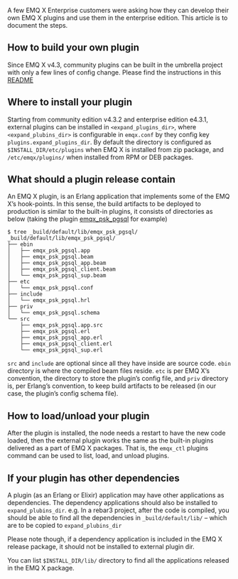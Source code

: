 A few EMQ X Enterprise customers were asking how they can develop their own EMQ X plugins and use them in the enterprise edition. This article is to document the steps.

## How to build your own plugin

Since EMQ X v4.3, community plugins can be built in the umbrella project with only a few lines of config change. Please find the instructions in this [README](https://github.com/emqx/emqx/tree/master/lib-extra)

## Where to install your plugin

Starting from community edition v4.3.2 and enterprise edition e4.3.1, external plugins can be installed in `<expand_plugins_dir>`, where `<expand_plubins_dir>` is configurable in `emqx.conf` by they config key `plugins.expand_plugins_dir`. By default the directory is configured as `$INSTALL_DIR/etc/plugins` when EMQ X is installed from zip package, and `/etc/emqx/plugins/` when installed from RPM or DEB packages.

## What should a plugin release contain

An EMQ X plugin, is an Erlang application that implements some of the EMQ X’s hook-points. In this sense, the build artifacts to be deployed to production is similar to the built-in plugins, it consists of directories as below (taking the plugin [emqx_psk_pgsql](https://github.com/zmstone/emqx_psk_pgsql) for example)

```
$ tree _build/default/lib/emqx_psk_pgsql/
_build/default/lib/emqx_psk_pgsql/
├── ebin
│   ├── emqx_psk_pgsql.app
│   ├── emqx_psk_pgsql.beam
│   ├── emqx_psk_pgsql_app.beam
│   ├── emqx_psk_pgsql_client.beam
│   └── emqx_psk_pgsql_sup.beam
├── etc
│   └── emqx_psk_pgsql.conf
├── include
│   └── emqx_psk_pgsql.hrl
├── priv
│   └── emqx_psk_pgsql.schema
└── src
    ├── emqx_psk_pgsql.app.src
    ├── emqx_psk_pgsql.erl
    ├── emqx_psk_pgsql_app.erl
    ├── emqx_psk_pgsql_client.erl
    └── emqx_psk_pgsql_sup.erl
```

`src` and `include` are optional since all they have inside are source code. `ebin` directory is where the compiled beam files reside. `etc` is per EMQ X’s convention, the directory to store the plugin’s config file, and `priv` directory is, per Erlang’s convention, to keep build artifacts to be released (in our case, the plugin’s config schema file). 

## How to load/unload your plugin

After the plugin is installed, the node needs a restart to have the new code loaded, then the external plugin works the same as the built-in plugins delivered as a part of EMQ X packages. That is, the `emqx_ctl` plugins command can be used to list, load, and unload plugins.

## If your plugin has other dependencies

A plugin (as an Erlang or Elixir) application may have other applications as dependencies.
The dependency applications should also be installed to `expand_plubins_dir`.
e.g. In a rebar3 project, after the code is compiled, you should be able to find all the dependencies in `_build/default/lib/` – which are to be copied to `expand_plubins_dir`

Please note though, if a dependency application is included in the EMQ X release package, it should not be installed to external plugin dir. 

You can list `$INSTALL_DIR/lib/` directory to find all the applications released in the EMQ X package.